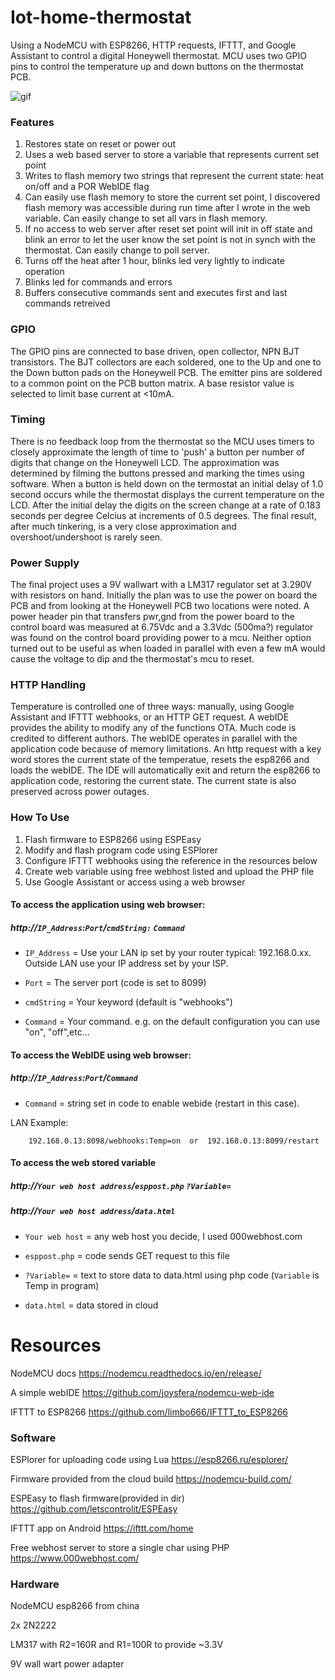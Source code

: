 # Iot-home-thermostat
Using a NodeMCU with ESP8266, HTTP requests, IFTTT, and Google Assistant to control a digital Honeywell thermostat. MCU uses two GPIO pins to control the temperature up and down buttons on the thermostat PCB. 

![gif](https://github.com/mtsmtsmts/Iot-thermostat/blob/main/ProjectFiles/Hnet-image.gif?raw=true)


### Features
1. Restores state on reset or power out
2. Uses a web based server to store a variable that represents current set point
3. Writes to flash memory two strings that represent the current state: heat on/off and a POR WebIDE flag
4. Can easily use flash memory to store the current set point, I discovered flash memory was accessible during run time after I wrote in the web variable. Can easily change to set all vars in flash memory.
5. If no access to web server after reset set point will init in off state and blink an error to let the user know the set point is not in synch with the thermostat. Can easily change to poll server.
6. Turns off the heat after 1 hour, blinks led very lightly to indicate operation
7. Blinks led for commands and errors
8. Buffers consecutive commands sent and executes first and last commands retreived


### GPIO

The GPIO pins are connected to base driven, open collector, NPN BJT transistors. The BJT collectors are each soldered, one to the Up and one to the Down button pads on the Honeywell PCB. The emitter pins are soldered to a common point on the PCB button matrix. A base resistor value is selected to limit base current at <10mA.

### Timing

There is no feedback loop from the thermostat so the MCU uses timers to closely approximate the length of time to 'push' a button per number of digits that change on the Honeywell LCD. The approximation was determined by filming the buttons pressed and marking the times using software. When a button is held down on the termostat an initial delay of 1.0 second occurs while the thermostat displays the current temperature on the LCD. After the initial delay the digits on the screen change at a rate of 0.183 seconds per degree Celcius at increments of 0.5 degrees. The final result, after much tinkering, is a very close approximation and overshoot/undershoot is rarely seen.

### Power Supply

The final project uses a 9V wallwart with a LM317 regulator set at 3.290V with resistors on hand. Initially the plan was to use the power on board the PCB and from looking at the Honeywell PCB two locations were noted. A power header pin that transfers pwr,gnd from the power board to the control board was measured at 6.75Vdc and a 3.3Vdc (500ma?) regulator was found on the control board providing power to a mcu. Neither option turned out to be useful as when loaded in parallel with even a few mA would cause the voltage to dip and the thermostat's mcu to reset.

### HTTP Handling

Temperature is controlled one of three ways: manually, using Google Assistant and IFTTT webhooks, or an HTTP GET request. A webIDE provides the ability to modify any of the functions OTA. Much code is credited to different authors. The webIDE operates in parallel with the application code because of memory limitations. An http request with a key word stores the current state of the temperatue, resets the esp8266 and loads the webIDE. The IDE will automatically exit and return the esp8266 to application code, restoring the current state. The current state is also preserved across power outages. 

### How To Use
1. Flash firmware to ESP8266 using ESPEasy
2. Modify and flash program code using ESPlorer
3. Configure IFTTT webhooks using the reference in the resources below
4. Create web variable using free webhost listed and upload the PHP file 
5. Use Google Assistant or access using a web browser 


#### To access the application using web browser:
    
##### http://`IP_Address`:`Port`/`cmdString:` `Command`

- `IP_Address` = Use your LAN ip set by your router typical: 192.168.0.xx. Outside LAN use your IP address set by your ISP.

- `Port` = The server port (code is set to 8099)

- `cmdString` = Your keyword (default is "webhooks")

- `Command` = Your command. e.g. on the default configuration you can use "on", "off",etc...
 
#### To access the WebIDE using web browser:
##### http://`IP_Address`:`Port`/`Command`
 
 - `Command` = string set in code to enable webide (restart in this case). 
 
 LAN Example:
        
        192.168.0.13:8098/webhooks:Temp=on  or  192.168.0.13:8099/restart
        
#### To access the web stored variable

##### http://`Your web host address`/`esppost.php` `?Variable=`

##### http://`Your web host address`/`data.html`

- `Your web host` = any web host you decide, I used 000webhost.com

- `esppost.php` = code sends GET request to this file 

- `?Variable=` = text to store data to data.html using php code (`Variable` is Temp in program)

- `data.html` = data stored in cloud

# Resources
NodeMCU docs https://nodemcu.readthedocs.io/en/release/

A simple webIDE https://github.com/joysfera/nodemcu-web-ide 

IFTTT to ESP8266 https://github.com/limbo666/IFTTT_to_ESP8266
### Software

ESPlorer for uploading code using Lua 
https://esp8266.ru/esplorer/ 

Firmware provided from the cloud build
https://nodemcu-build.com/

ESPEasy to flash firmware(provided in dir) 
https://github.com/letscontrolit/ESPEasy

IFTTT app on Android https://ifttt.com/home

Free webhost server to store a single char using PHP
https://www.000webhost.com/


### Hardware

NodeMCU esp8266 from china

2x 2N2222 

LM317 with R2=160R and R1=100R to provide ~3.3V

9V wall wart power adapter

